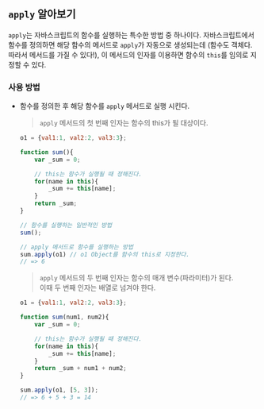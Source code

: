 
## `apply` 알아보기

`apply`는 자바스크립트의 함수를 실행하는 특수한 방법 중 하나이다. 자바스크립트에서 함수를 정의하면 해당 함수의 메서드로 `apply`가 자동으로 생성되는데 (함수도 객체다. 따라서 메서드를 가질 수 있다!), 이 메서드의 인자를 이용하면 함수의 `this`를 임의로 지정할 수 있다.

### 사용 방법

- 함수를 정의한 후 해당 함수를 `apply` 메서드로 실행 시킨다.

    > `apply` 메서드의 첫 번째 인자는 함수의 this가 될 대상이다.

    ```js
    o1 = {val1:1, val2:2, val3:3};

    function sum(){
        var _sum = 0;

        // this는 함수가 실행될 때 정해진다.
        for(name in this){
            _sum += this[name];
        }
        return _sum;
    }

    // 함수를 실행하는 일반적인 방법
    sum();

    // apply 메서드로 함수를 실행하는 방법
    sum.apply(o1) // o1 Object를 함수의 this로 지정한다.
    // => 6
    ```

    > `apply` 메서드의 두 번째 인자는 함수의 매개 변수(파라미터)가 된다.  
    > 이때 두 번째 인자는 배열로 넘겨야 한다.

    ```js
    o1 = {val1:1, val2:2, val3:3};

    function sum(num1, num2){
        var _sum = 0;

        // this는 함수가 실행될 때 정해진다.
        for(name in this){
            _sum += this[name];
        }
        return _sum + num1 + num2;
    }

    sum.apply(o1, [5, 3]);
    // => 6 + 5 + 3 = 14
    ```
